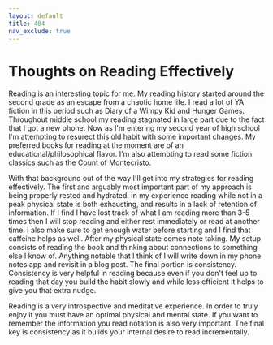 ```yaml
---
layout: default
title: 404
nav_exclude: true
---
```

# Thoughts on Reading Effectively
Reading is an interesting topic for me. My reading history started around the second grade as an escape from a chaotic home life. I read a lot of YA fiction in this period such as Diary of a Wimpy Kid and Hunger Games. Throughout middle school my reading stagnated in large part due to the fact that I got a new phone. Now as I'm entering my second year of high school I'm attempting to resurect this old habit with some important changes. My preferred books for reading at the moment are of an educational/philosophical flavor. I'm also attempting to read some fiction classics such as the Count of Montecristo. 

With that background out of the way I'll get into my strategies for reading effectively. The first and arguably most important part of my approach is being properly rested and hydrated. In my experience reading while not in a peak physical state is both exhausting, and results in a lack of retention of information. If I find I have lost track of what I am reading more than 3-5 times then I will stop reading and either rest immediately or read at another time. I also make sure to get enough water before starting and I find that caffeine helps as well. After my physical state comes note taking. My setup consists of reading the book and thinking about connections to something else I know of. Anything notable that I think of I will write down in my phone notes app and revisit in a blog post. The final portion is consistency. Consistency is very helpful in reading because even if you don't feel up to reading that day you build the habit slowly and while less efficient it helps to give you that extra nudge.

Reading is a very introspective and meditative experience. In order to truly enjoy it you must have an optimal physical and mental state. If you want to remember the information you read notation is also very important. The final key is consistency as it builds your internal desire to read incrementally.


